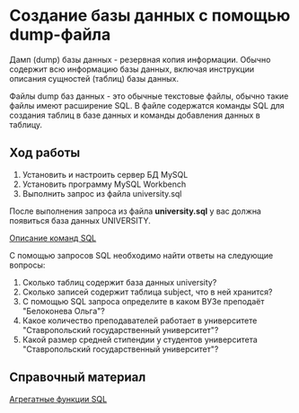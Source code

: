 # Создание базы данных с помощью dump-файла

Дамп (dump) базы данных - резервная копия информации. Обычно содержит всю информацию базы данных, включая инструкции описания сущностей (таблиц) базы данных.

Файлы dump баз данных - это обычные текстовые файлы, обычно такие файлы имеют расширение SQL. В файле содержатся команды SQL для создания таблиц в базе данных и команды добавления данных в таблицу.

## Ход работы
1. Установить и настроить сервер БД MySQL
2. Установить программу MySQL Workbench
3. Выполнить запрос из файла university.sql
   
После выполнения запроса из файла **university.sql** у вас должна появиться база данных UNIVERSITY. 

[Описание команд SQL](https://www.opennet.ru/docs/RUS/sql/)

С помощью запросов SQL необходимо найти ответы на следующие вопросы:

1. Сколько таблиц содержит база данных university?
2. Сколько записей содержит таблица subject, что в ней хранится?
3. С помощью SQL запроса определите в каком ВУЗе преподаёт "Белоконева	Ольга"?
4. Какое количество преподавателей работает в университете "Ставропольский государственный университет"?
5. Какой размер средней стипендии у студентов университета "Ставропольский государственный университет"?

## Справочный материал
[Агрегатные функции SQL](https://floppyy.ru/2016/09/08/mysql-aggregate-functions/)
